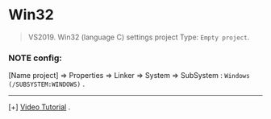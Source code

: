 # Win32

> VS2019. Win32 (language C) settings project Type: `Empty project`.

### NOTE config:

[Name project] => Properties => Linker => System => SubSystem : `Windows (/SUBSYSTEM:WINDOWS)` .

-----------------------------------------------

[+] [Video Tutorial](https://www.youtube.com/watch?v=yvWYggka30A) .







      

      
